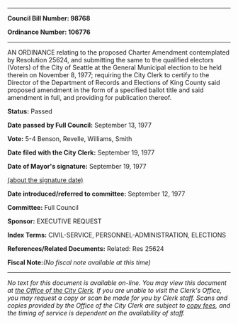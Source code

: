 

********

**Council Bill Number: 98768**
   
**Ordinance Number: 106776**
********

 AN ORDINANCE relating to the proposed Charter Amendment contemplated by Resolution 25624, and submitting the same to the qualified electors (Voters) of the City of Seattle at the General Municipal election to be held therein on November 8, 1977; requiring the City Clerk to certify to the Director of the Department of Records and Elections of King County said proposed amendment in the form of a specified ballot title and said amendment in full, and providing for publication thereof.

**Status:** Passed
   
**Date passed by Full Council:** September 13, 1977
   
**Vote:** 5-4 Benson, Revelle, Williams, Smith
   
**Date filed with the City Clerk:** September 19, 1977
   
**Date of Mayor's signature:** September 19, 1977
   
[(about the signature date)](/~public/approvaldate.htm)
   
   
   
**Date introduced/referred to committee:** September 12, 1977
   
**Committee:** Full Council
   
**Sponsor:** EXECUTIVE REQUEST
   
   
**Index Terms:** CIVIL-SERVICE, PERSONNEL-ADMINISTRATION, ELECTIONS

**References/Related Documents:** Related: Res 25624

**Fiscal Note:**_(No fiscal note available at this time)_
********

_No text for this document is available on-line. You may view this document at [the Office of the City Clerk](http://www.seattle.gov/leg/clerk/contactUs.htm). If you are unable to visit the Clerk's Office, you may request a copy or scan be made for you by Clerk staff. Scans and copies provided by the Office of the City Clerk are subject to [copy fees](http://clerk.seattle.gov/~public/clerkfees.htm), and the timing of service is dependent on the availability of staff._

